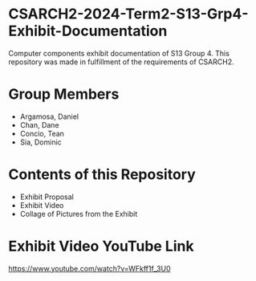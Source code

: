 # CSARCH2-2024-Term2-S13-Grp4-Exhibit-Documentation
Computer components exhibit documentation of S13 Group 4. This repository was made in fulfillment of the requirements of CSARCH2.

# Group Members
- Argamosa, Daniel
- Chan, Dane
- Concio, Tean
- Sia, Dominic

# Contents of this Repository
- Exhibit Proposal
- Exhibit Video
- Collage of Pictures from the Exhibit

# Exhibit Video YouTube Link
https://www.youtube.com/watch?v=WFkff1f_3U0
